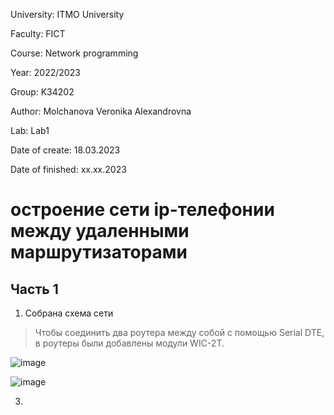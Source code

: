 University: ITMO University

Faculty: FICT

Course: Network programming

Year: 2022/2023

Group: K34202

Author: Molchanova Veronika Alexandrovna

Lab: Lab1

Date of create: 18.03.2023

Date of finished: xx.xx.2023


# остроение сети ip-телефонии между удаленными маршрутизаторами

## Часть 1
1. Собрана схема сети

> Чтобы соединить два роутера между собой с помощью Serial DTE, в роутеры были добавлены модули WIC-2T.

![image](https://user-images.githubusercontent.com/90505004/228923812-4b83d725-abba-4c41-8fc5-67d6673d80db.png)

![image](https://user-images.githubusercontent.com/90505004/228924822-2108eacc-c2be-4c48-9ff1-15d9d30abd93.png)


3. 
